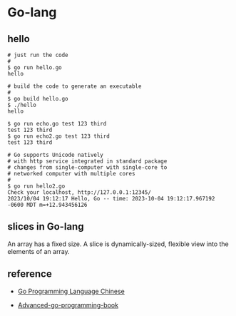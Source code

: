 # Go-lang


## hello

```
# just run the code
#
$ go run hello.go
hello

# build the code to generate an executable
#
$ go build hello.go
$ ./hello
hello

$ go run echo.go test 123 third
test 123 third
$ go run echo2.go test 123 third
test 123 third

# Go supports Unicode natively
# with http service integrated in standard package
# changes from single-computer with single-core to 
# networked computer with multiple cores
#
$ go run hello2.go
Check your localhost, http://127.0.0.1:12345/
2023/10/04 19:12:17 Hello, Go -- time: 2023-10-04 19:12:17.967192 -0600 MDT m=+12.943456126
```

## slices in Go-lang

An array has a fixed size. A slice is dynamically-sized, flexible view into the elements of an array. 

## reference

* [Go Programming Language Chinese](https://books.studygolang.com/gopl-zh/)

* [Advanced-go-programming-book](https://github.com/chai2010/advanced-go-programming-book/)


